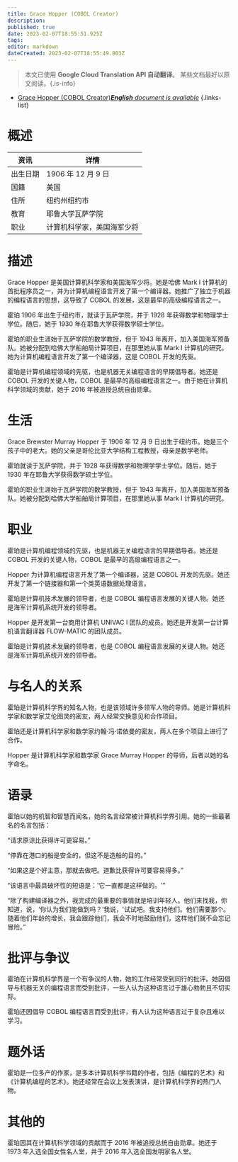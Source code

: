 ```yaml
---
title: Grace Hopper (COBOL Creator)
description: 
published: true
date: 2023-02-07T18:55:51.925Z
tags: 
editor: markdown
dateCreated: 2023-02-07T18:55:49.803Z
---
```


> 本文已使用 **Google Cloud Translation API 自动翻译**。
某些文档最好以原文阅读。{.is-info}



- [Grace Hopper (COBOL Creator)***English** document is available*](/en/Knowledge-base/Dictionary/Person/grace-hopper-cobol-creator)
{.links-list}


# 概述

|资讯 |详情 |
| ---------- | ------ |
|出生日期 | 1906 年 12 月 9 日 |
|国籍 |美国 |
|住所 |纽约州纽约市 |
|教育 |耶鲁大学瓦萨学院 |
|职业 |计算机科学家，美国海军少将 |

# 描述

Grace Hopper 是美国计算机科学家和美国海军少将。她是哈佛 Mark I 计算机的首批程序员之一，并为计算机编程语言开发了第一个编译器。她推广了独立于机器的编程语言的思想，这导致了 COBOL 的发展，这是最早的高级编程语言之一。

霍珀 1906 年出生于纽约市，就读于瓦萨学院，并于 1928 年获得数学和物理学士学位。随后，她于 1930 年在耶鲁大学获得数学硕士学位。

霍珀的职业生涯始于瓦萨学院的数学教授，但于 1943 年离开，加入美国海军预备队。她被分配到哈佛大学船舶局计算项目，在那里她从事 Mark I 计算机的研究。她为计算机编程语言开发了第一个编译器，这是 COBOL 开发的先驱。

霍珀是计算机编程领域的先驱，也是机器无关编程语言的早期倡导者。她还是 COBOL 开发的关键人物，COBOL 是最早的高级编程语言之一。由于她在计算机科学领域的贡献，她于 2016 年被追授总统自由勋章。

# 生活

Grace Brewster Murray Hopper 于 1906 年 12 月 9 日出生于纽约市。她是三个孩子中的老大。她的父亲是哥伦比亚大学结构工程教授，母亲是数学老师。

霍珀就读于瓦萨学院，并于 1928 年获得数学和物理学学士学位。随后，她于 1930 年在耶鲁大学获得数学硕士学位。

霍珀的职业生涯始于瓦萨学院的数学教授，但于 1943 年离开，加入美国海军预备队。她被分配到哈佛大学船舶局计算项目，在那里她从事 Mark I 计算机的研究。

# 职业

霍珀是计算机编程领域的先驱，也是机器无关编程语言的早期倡导者。她还是 COBOL 开发的关键人物，COBOL 是最早的高级编程语言之一。

Hopper 为计算机编程语言开发了第一个编译器，这是 COBOL 开发的先驱。她还开发了第一个链接器和第一个类英语数据处理语言。

霍珀是计算机技术发展的领导者，也是 COBOL 编程语言发展的关键人物。她还是海军计算机系统开发的领导者。

Hopper 是开发第一台商用计算机 UNIVAC I 团队的成员。她还是开发第一台计算机语言翻译器 FLOW-MATIC 的团队成员。

霍珀是计算机技术发展的领导者，也是 COBOL 编程语言发展的关键人物。她还是海军计算机系统开发的领导者。

# 与名人的关系

霍珀是计算机科学界的知名人物，也是该领域许多领军人物的导师。她是计算机科学家和数学家艾伦图灵的密友，两人经常交换意见和合作项目。

霍珀还是计算机科学家和数学家约翰·冯·诺依曼的密友，两人在多个项目上进行了合作。

Hopper 是计算机科学家和数学家 Grace Murray Hopper 的导师，后者以她的名字命名。

# 语录

霍珀以她的机智和智慧而闻名，她的名言经常被计算机科学界引用。她的一些最著名的名言包括：

“请求原谅比获得许可更容易。”

“停靠在港口的船是安全的，但这不是造船的目的。”

“如果这是个好主意，那就去做吧。道歉比获得许可要容易得多。”

“该语言中最具破坏性的短语是：'它一直都是这样做的。'”

“除了构建编译器之外，我完成的最重要的事情就是培训年轻人。他们来找我，你知道，说，‘你认为我们能做到吗？’我说，'试试吧。我支持他们。他们需要那个。随着他们年龄的增长，我会跟踪他们，我会不时地鼓励他们，这样他们就不会忘记冒险。”

# 批评与争议

霍珀在计算机科学界是一个有争议的人物，她的工作经常受到同行的批评。她因倡导与机器无关的编程语言而受到批评，一些人认为这种语言过于雄心勃勃且不切实际。

霍珀还因倡导 COBOL 编程语言而受到批评，有人认为这种语言过于复杂且难以学习。

# 题外话

霍珀是一位多产的作家，是多本计算机科学书籍的作者，包括《编程的艺术》和《计算机编程的艺术》。她还经常在会议上发表演讲，是计算机科学界的热门人物。

# 其他的

霍珀因其在计算机科学领域的贡献而于 2016 年被追授总统自由勋章。她还于 1973 年入选全国女性名人堂，并于 2016 年入选全国发明家名人堂。
